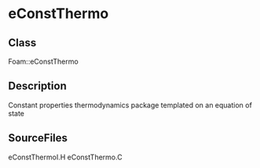 # eConstThermo 
## Class
Foam::eConstThermo

## Description
Constant properties thermodynamics package templated on an equation of
state

## SourceFiles
eConstThermoI.H
eConstThermo.C

